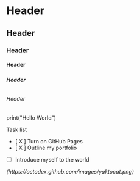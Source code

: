 # <H1> Header
## <H2> Header  
### <H3> Header  
#### <H4> Header  
##### <H5> Header 
###### <H6> Header  
print("Hello World")
  
Task list
- [ X ] Turn on GitHub Pages
- [ X ]  Outline my portfolio
- [   ]   Introduce myself to the world  
<I add a Header>  
(https://octodex.github.com/images/yaktocat.png)

